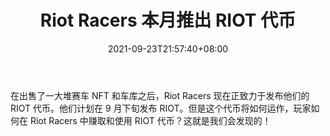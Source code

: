 ﻿---
title: "Riot Racers 本月推出 RIOT 代币"
date: 2021-09-23T21:57:40+08:00
lastmod: 2021-09-23T16:45:40+08:00
draft: false
authors: ["Maisie"]
description: "在出售了一大堆赛车 NFT 和车库之后，Riot Racers 现在正致力于发布他们的 RIOT 代币。他们计划在 9 月下旬发布 RIOT。但是这个代币将如何运作，玩家如何在 Riot Racers 中赚取和使用 RIOT 代币？这就是我们会发现的！"
featuredImage: "riot-racers-launching-riot-token-this-month.png"
tags: ["Virtual World","虚拟世界","Play to Earn"]
categories: ["news"]
news: ["虚拟世界"]
weight: 
lightgallery: true
pinned: false
recommend: false
recommend1: false
---

在出售了一大堆赛车 NFT 和车库之后，Riot Racers 现在正致力于发布他们的 RIOT 代币。他们计划在 9 月下旬发布 RIOT。但是这个代币将如何运作，玩家如何在 Riot Racers 中赚取和使用 RIOT 代币？这就是我们会发现的！

<!--more-->

